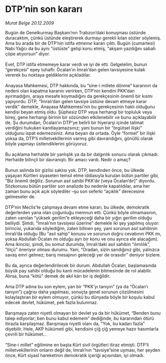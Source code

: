 # DTP’nin son kararı

*Murat Belge 20.12.2009*

<div class="taraf_structure_2col_1zq">
<div class="margen_n">



 <p>Bugün de Genelkurmay Başkanı’nın Trabzon’daki konuşması üstünde duracaktım, çünkü üstünde eleştirerek durmayı gerekli kılan sözler söylemiş. Ama bu arada bir de DTP’nin istifa <i>etmeme </i>kararı çıktı. Bugün (cumartesi) Nabi Yağcı da bu aynı “üstüste” gelişi konu etmiş, “akşam yazdığını sabah çöpe atıyorsun” diyor. <br/><br/>Evet, DTP istifa etmemeye karar verdi ve iyi de etti. Gelgelelim, bunun “gerekçesi” epey tuhaftı: Öcalan’ın İmralı’dan gelen tavsiyesine kulak vererek bu noktaya geldiklerini açıkladılar. <br/><br/>Anayasa Mahkemesi, DTP hakkında, bu “sine-i millete dönme” kararının da nedeni olan kapatma kararını verirken, DTP’nin kendini PKK’dan ayırmadığını, araya mesafe koymadığını da gerekçesinin önemli bir kısmı yapıyordu. DTP, “İmralı’dan gelen tavsiye üstüne devam etmeye karar verdik” demekle, Anayasa Mahkemesi’nin bu gerekçesinin haklı olduğunu kendisi beyan etmiş oldu. Şüphesiz DTP veya herhangi bir topluluk veya birey, gene herhangi birinin bir sözünden etkilenebilir ve bunu açıklayabilir de. Şu durumdan, Öcalan’ın DTP’ye belirli bir hiyerarşi içinde talimat verdiğini hukuken kanıtlayamazsınız; yani bunun bir “örgütsel ilişki” olduğunu ispat edemezsiniz. Ama beyan da ortada. Öyle “formel” bir ilişki yoksa da, DTP’li milletvekillerinin varmış gibi davrandığını, gönüllü olarak böyle yapmayı üstlendiklerini görüyoruz. <br/><br/>Bu açıklama herhalde bir yanlışlık ya da bir dalgınlık sonucu olarak çıkmadı. Herhalde bilinçli bir davranıştı. Bir amacı vardı. Nedir o amaç? <br/><br/>Bunun aslında bir gizlisi saklısı yok. DTP, kendinden önce, bu ülkede yaşayan Kürtleri siyaseten temsil etme iddiasıyla kurulan bütün partiler gibi, “Biz önemli değiliz. Sorunun asıl sahibi PKK’dır [veya Öcalan’dır]” diyordu. Sözkonusu bütün partiler son analizde bu nedenle kapatıldılar, ama her zaman bunu açık açık söylediler –şu son seferki “açıklık” derecesine gelmeseler de. <br/><br/>DTP’nin Meclis’te çalışmaya devam etme kararı, bu ülkede, demokratik değerlerden yana olan çoğunluğu memnun etti. Çünkü böyle olmamasının, zaten varolan “yüksek gerilim”e ekleyeceği daha bir yığın gerilim olduğu belliydi. Şimdi, “İmralı’nın tavsiyesi üzerine” demekle iki şey yapılmış oluyor: birincisi, yukarıda söylediğim, zaten bilinen şey, yani sorunun asıl sahibinin İmralı’da olduğu (Bu “asıl sahip” konusu ve sorunun doğru cevabının PKK mı, yoksa Abdullah Öcalan mı olduğu ayrı bir konu ve onu ayrıca ele alacağım). Ama ikincisi, şimdi, bu somut durumda, İmralı’daki asıl sahibin “ılımlılık”, “ölçü” öneriyor olması durumu. Yani, “Oradan, sizin sandığınız gibi, yalnızca savaş emri gelmez; barış mesajının geleceği yer de orasıdır” deniyor bizlere. <br/><br/>Bu da, ayrıca değerlendirilecek bir durum. Abdullah Öcalan, başlamasında büyük pay sahibi olduğu bu kanlı mücadelenin bitmesinde de rol alabilir. Alırsa, buna “kötü” demek de akıl kârı bir iş değildir. <br/><br/>Ama DTP adına bu son eylem, yan bir “PKK’yı tanıyın” (ya da “Öcalan’ı tanıyın”) çağrısı daha yapılması, sonuçta genel sorunun çözülmesini kolaylaştıran bir eylem olmuyor, çünkü bu dünyada böyle bir koşulu kabul edecek devlet, hükümet, pek fazla bulunmaz. <br/><br/>Barışmaya zaten niyetli olmayan bir devlet ya da bir hükümet, “Benden bunu talep ediyorlar; ben bunu kabul edemem” dediğinde, <i>bu</i> kararından ötürü itirazla karşılaşmaz. Barışmaya niyetli olanı da, “Yok, bu kadarı fazla” diyebilir. Hele, AKP hükümeti gibi, kendisini çiğ çiğ yemeye hazır hasımlarla çevrili bir hükümet... <br/><br/>“Sine-i millet” eğilimine en başta Kürt sivil örgütleri itiraz etmişti. DTP’li milletvekillerinin onların değil de, İmralı’nın “tavsiye”sine uyması, her şeyden önce, Kürt siyasî hareketinin demokratik içeriği açısından, iyi olmadı.</p>
<br/>
<br/>
<br/>



<br/>


<div id="taraf_not">
</div>

</div>


</div>
